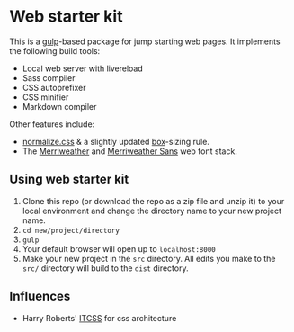 # Web starter kit

This is a [gulp](http://gulpjs.com)-based package for jump starting web pages. It implements the following build tools:
- Local web server with livereload
- Sass compiler
- CSS autoprefixer
- CSS minifier
- Markdown compiler

Other features include:
- [normalize.css](https://github.com/necolas/normalize.css) & a slightly updated [box](https://github.com/mrmrs/box)-sizing rule.
- The [Merriweather](http://www.google.com/fonts/specimen/Merriweather) and [Merriweather Sans](http://www.google.com/fonts/specimen/Merriweather+Sans) web font stack.


## Using web starter kit

1. Clone this repo (or download the repo as a zip file and unzip it) to your local environment and change the directory name to your new project name.
2. `cd new/project/directory`
3. `gulp`
4. Your default browser will open up to `localhost:8000`
5. Make your new project in the `src` directory. All edits you make to the `src/` directory will build to the `dist` directory.

## Influences

- Harry Roberts' [ITCSS](http://itcss.io) for css architecture
